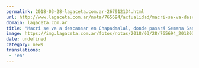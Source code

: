 ```yaml
---
permalink: 2018-03-28-lagaceta.com.ar-267912134.html
url: http://www.lagaceta.com.ar/nota/765694/actualidad/macri-se-va-descansar-chapadmalal-donde-pasara-semana-santa-familia.html
domain: lagaceta.com.ar
title: "Macri se va a descansar en Chapadmalal, donde pasará Semana Santa con su familia"
image: https://img.lagaceta.com.ar/fotos/notas/2018/03/28/765694_20180328105653.jpg
date: undefined
category: news
translations: 
 - 'en'
---
```


